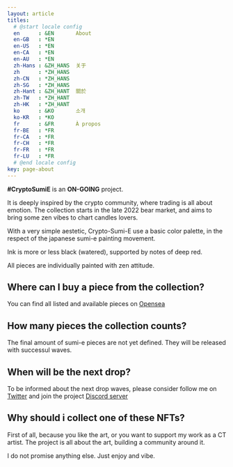 ```yaml
---
layout: article
titles:
  # @start locale config
  en      : &EN       About
  en-GB   : *EN
  en-US   : *EN
  en-CA   : *EN
  en-AU   : *EN
  zh-Hans : &ZH_HANS  关于
  zh      : *ZH_HANS
  zh-CN   : *ZH_HANS
  zh-SG   : *ZH_HANS
  zh-Hant : &ZH_HANT  關於
  zh-TW   : *ZH_HANT
  zh-HK   : *ZH_HANT
  ko      : &KO       소개
  ko-KR   : *KO
  fr      : &FR       À propos
  fr-BE   : *FR
  fr-CA   : *FR
  fr-CH   : *FR
  fr-FR   : *FR
  fr-LU   : *FR
  # @end locale config
key: page-about
---
```


**#CryptoSumiE** is an **ON-GOING** project.

It is deeply inspired by the crypto community, where trading is all about emotion.
The collection starts in the late 2022 bear market, and aims to bring some zen vibes to chart candles lovers.

With a very simple aestetic, Crypto-Sumi-E use a basic color palette, in the respect of the japanese sumi-e painting movement.

Ink is more or less black (watered), supported by notes of deep red. 

All pieces are individually painted with zen attitude.

## Where can I buy a piece from the collection?

You can find all listed and available pieces on [Opensea](https://opensea.io/collection/crypto-sumi-e)

## How many pieces the collection counts?

The final amount of sumi-e pieces are not yet defined. 
They will be released with successul waves.

## When will be the next drop?

To be informed about the next drop waves, please consider follow me on [Twitter](https://twitter/rootshe11) and join the project [Discord server](https://discord.io)

## Why should i collect one of these NFTs?

First of all, because you like the art, or you want to support my work as a CT artist. 
The project is all about the art, building a community around it. 

I do not promise anything else. Just enjoy and vibe.